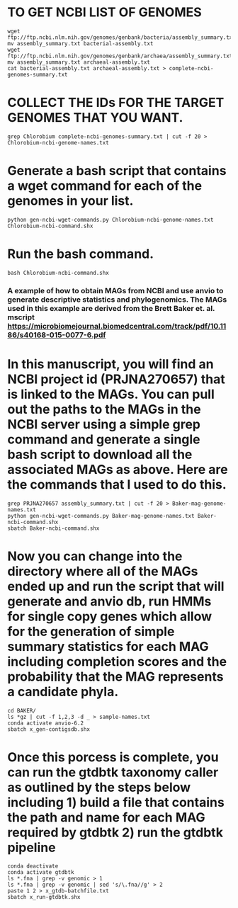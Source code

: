 # TO GET NCBI LIST OF GENOMES
    
    wget ftp://ftp.ncbi.nlm.nih.gov/genomes/genbank/bacteria/assembly_summary.txt
    mv assembly_summary.txt bacterial-assembly.txt
    wget ftp://ftp.ncbi.nlm.nih.gov/genomes/genbank/archaea/assembly_summary.txt
    mv assembly_summary.txt archaeal-assembly.txt
    cat bacterial-assembly.txt archaeal-assembly.txt > complete-ncbi-genomes-summary.txt

# COLLECT THE IDs FOR THE TARGET GENOMES THAT YOU WANT.

    grep Chlorobium complete-ncbi-genomes-summary.txt | cut -f 20 > Chlorobium-ncbi-genome-names.txt

# Generate a bash script that contains a wget command for each of the genomes in your list. 
 
    python gen-ncbi-wget-commands.py Chlorobium-ncbi-genome-names.txt Chlorobium-ncbi-command.shx
 
# Run the bash command. 

    bash Chlorobium-ncbi-command.shx

### A example of how to obtain MAGs from NCBI and use anvio to generate descriptive statistics and phylogenomics. The MAGs used in this example are derived from the Brett Baker et. al. mscript https://microbiomejournal.biomedcentral.com/track/pdf/10.1186/s40168-015-0077-6.pdf

# In this manuscript, you will find an NCBI project id (PRJNA270657) that is linked to the MAGs. You can pull out the paths to the MAGs in the NCBI server using a simple grep command and generate a single bash script to download all the associated MAGs as above. Here are the commands that I used to do this.

    grep PRJNA270657 assembly_summary.txt | cut -f 20 > Baker-mag-genome-names.txt
    python gen-ncbi-wget-commands.py Baker-mag-genome-names.txt Baker-ncbi-command.shx
    sbatch Baker-ncbi-command.shx
    
# Now you can change into the directory where all of the MAGs ended up and run the script that will generate and anvio db, run HMMs for single copy genes which allow for the generation of simple summary statistics for each MAG including completion scores and the probability that the MAG represents a candidate phyla.

    cd BAKER/
    ls *gz | cut -f 1,2,3 -d _ > sample-names.txt
    conda activate anvio-6.2
    sbatch x_gen-contigsdb.shx

# Once this porcess is complete, you can run the gtdbtk taxonomy caller as outlined by the steps below including 1) build a file that contains the path and name for each MAG required by gtdbtk 2) run the gtdbtk pipeline

    conda deactivate 
    conda activate gtdbtk
    ls *.fna | grep -v genomic > 1
    ls *.fna | grep -v genomic | sed 's/\.fna//g' > 2
    paste 1 2 > x_gtdb-batchfile.txt
    sbatch x_run-gtdbtk.shx
    


